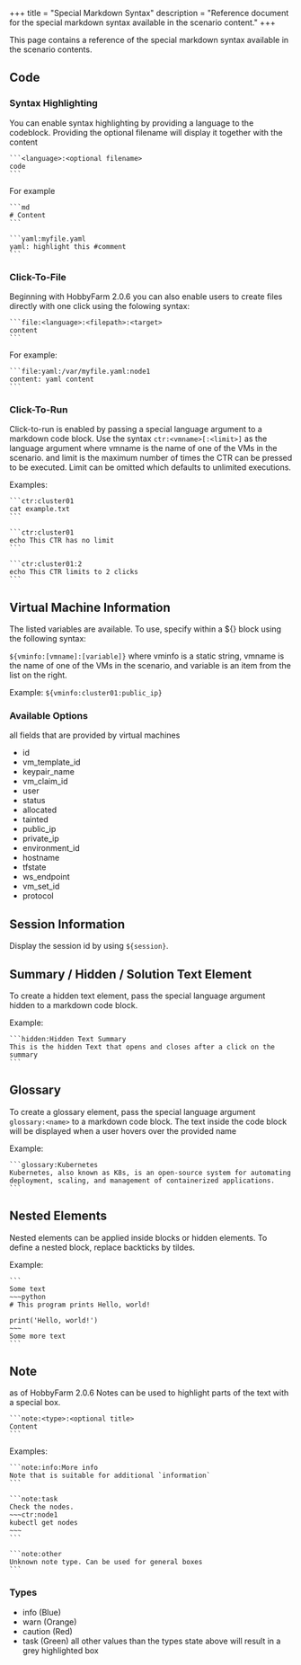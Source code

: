 +++
title = "Special Markdown Syntax"
description = "Reference document for the special markdown syntax available in the scenario content."
+++

This page contains a reference of the special markdown syntax available in the scenario contents. 

## Code
### Syntax Highlighting
You can enable syntax highlighting by providing a language to the codeblock. Providing the optional filename will display it together with the content

````
```<language>:<optional filename>
code
```
````

For example

````
```md
# Content
```

```yaml:myfile.yaml
yaml: highlight this #comment
```
````

### Click-To-File
Beginning with HobbyFarm 2.0.6 you can also enable users to create files directly with one click using the folowing syntax:

````
```file:<language>:<filepath>:<target>
content
```
````

For example:
````
```file:yaml:/var/myfile.yaml:node1
content: yaml content
```
````

### Click-To-Run
 Click-to-run is enabled by passing a special language argument to a markdown code block. Use the syntax `ctr:<vmname>[:<limit>]` as the language argument where vmname is the name of one of the VMs in the scenario. and limit is the maximum number of times the CTR can be pressed to be executed. Limit can be omitted which defaults to unlimited executions.

Examples:
````
```ctr:cluster01
cat example.txt
```

```ctr:cluster01
echo This CTR has no limit
```

```ctr:cluster01:2
echo This CTR limits to 2 clicks
```
````

## Virtual Machine Information
 The listed variables are available. To use, specify within a ${} block using the following syntax:

`${vminfo:[vmname]:[variable]}` where vminfo is a static string, vmname is the name of one of the VMs in the scenario, and variable is an item from the list on the right.

Example: `${vminfo:cluster01:public_ip}`

### Available Options
all fields that are provided by virtual machines
* id
* vm_template_id
* keypair_name
* vm_claim_id
* user
* status
* allocated
* tainted
* public_ip
* private_ip
* environment_id
* hostname
* tfstate
* ws_endpoint
* vm_set_id
* protocol


## Session Information
Display the session id by using `${session}`.

## Summary / Hidden / Solution Text Element
 To create a hidden text element, pass the special language argument hidden to a markdown code block.

Example:
````
```hidden:Hidden Text Summary
This is the hidden Text that opens and closes after a click on the summary
```
````

## Glossary
 To create a glossary element, pass the special language argument `glossary:<name>` to a markdown code block. The text inside the code block will be displayed when a user hovers over the provided name

Example:
````
```glossary:Kubernetes
Kubernetes, also known as K8s, is an open-source system for automating deployment, scaling, and management of containerized applications.
```
````

## Nested Elements
Nested elements can be applied inside blocks or hidden elements. To define a nested block, replace backticks by tildes.

Example:
````
```
Some text
~~~python
# This program prints Hello, world!

print('Hello, world!')
~~~
Some more text
```
````

## Note
as of HobbyFarm 2.0.6 Notes can be used to highlight parts of the text with a special box.

````
```note:<type>:<optional title>
Content
```
````

Examples:
````
```note:info:More info
Note that is suitable for additional `information`
```

```note:task
Check the nodes.
~~~ctr:node1
kubectl get nodes
~~~
```

```note:other
Unknown note type. Can be used for general boxes
```
````

### Types
* info (Blue)
* warn (Orange)
* caution (Red)
* task (Green)
all other values than the types state above will result in a grey highlighted box
